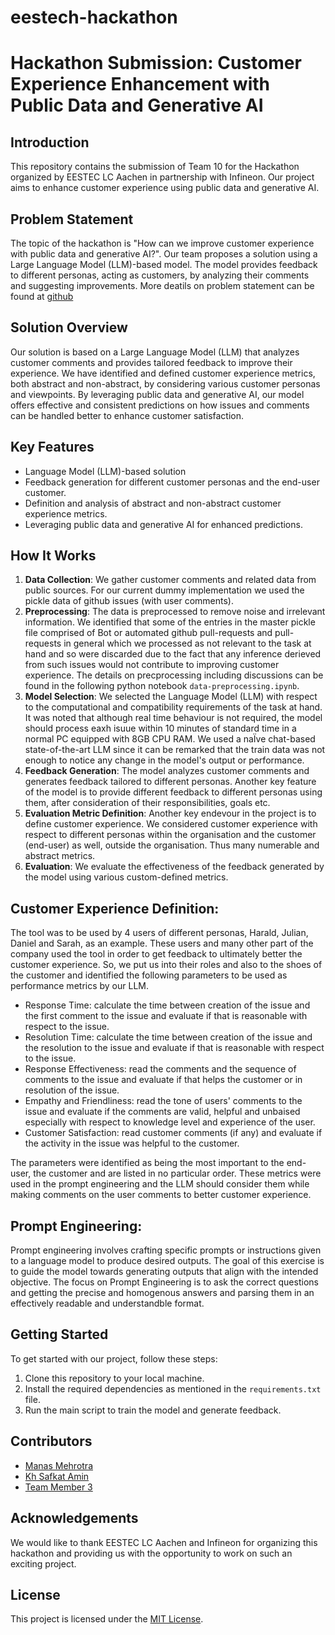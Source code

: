 # eestech-hackathon
# Hackathon Submission: Customer Experience Enhancement with Public Data and Generative AI

## Introduction
This repository contains the submission of Team 10 for the Hackathon organized by EESTEC LC Aachen in partnership with Infineon. Our project aims to enhance customer experience using public data and generative AI.

## Problem Statement
The topic of the hackathon is "How can we improve customer experience with public data and generative AI?". Our team proposes a solution using a Large Language Model (LLM)-based model. The model provides feedback to different personas, acting as customers, by analyzing their comments and suggesting improvements. More deatils on problem statement can be found at [github](https://github.com/Infineon/hackathon)

## Solution Overview
Our solution is based on a Large Language Model (LLM) that analyzes customer comments and provides tailored feedback to improve their experience. We have identified and defined customer experience metrics, both abstract and non-abstract, by considering various customer personas and viewpoints. By leveraging public data and generative AI, our model offers effective and consistent predictions on how issues and comments can be handled better to enhance customer satisfaction. 

## Key Features
- Language Model (LLM)-based solution
- Feedback generation for different customer personas and the end-user customer.
- Definition and analysis of abstract and non-abstract customer experience metrics.
- Leveraging public data and generative AI for enhanced predictions.

## How It Works
1. **Data Collection**: We gather customer comments and related data from public sources. For our current dummy implementation we used the pickle data of github issues (with user comments). 
2. **Preprocessing**: The data is preprocessed to remove noise and irrelevant information. We identified that some of the entries in the master pickle file comprised of Bot or automated github pull-requests and pull-requests in general which we processed as not relevant to the task at hand and so were discarded due to the fact that any inference derieved from such issues would not contribute to improving customer experience. The details on precprocessing including discussions can be found in the following python notebook `data-preprocessing.ipynb`.
3. **Model Selection**: We selected the Language Model (LLM) with respect to the computational and compatibility requirements of the task at hand. It was noted that although real time behaviour is not required, the model should process eaxh isuue within 10 minutes of standard time in a normal PC equipped with 8GB CPU RAM. We used a naÏve chat-based state-of-the-art LLM since it can be remarked that the train data was not enough to notice any change in the model's output or performance.  
4. **Feedback Generation**: The model analyzes customer comments and generates feedback tailored to different personas. Another key feature of the model is to provide different feedback to different personas using them, after consideration of their responsibilities, goals etc.
5. **Evaluation Metric Definition**: Another key endevour in the project is to define customer experience. We considered customer experience with respect to different personas within the organisation and the customer (end-user) as well, outside the organisation. Thus many numerable and abstract metrics.
6. **Evaluation**: We evaluate the effectiveness of the feedback generated by the model using various custom-defined metrics.

## Customer Experience Definition:
The tool was to be used by 4 users of different personas, Harald, Julian, Daniel and Sarah, as an example. These users and many other part of the company used the tool in order to get feedback to ultimately better the customer experience. So, we put us into their roles and also to the shoes of the customer and identified the following parameters to be used as performance metrics by our LLM.
- Response Time: calculate the time between creation of the issue and the first comment to the issue and evaluate if that is reasonable with respect to the issue.
- Resolution Time: calculate the time between creation of the issue and the resolution to the issue and evaluate if that is reasonable with respect to the issue.
- Response Effectiveness: read the comments and the sequence of comments to the issue and evaluate if that helps the customer or in resolution of the issue.
- Empathy and Friendliness: read the tone of users' comments to the issue and evaluate if the comments are valid, helpful and unbaised especially with respect to knowledge level and experience of the user.
- Customer Satisfaction: read customer comments (if any) and evaluate if the activity in the issue was helpful to the customer. 

The parameters were identified as being the most important to the end-user, the customer and are listed in no particular order. These metrics were used in the prompt engineering and the LLM should consider them while making comments on the user comments to better customer experience.

## Prompt Engineering: 
Prompt engineering involves crafting specific prompts or instructions given to a language model to produce desired outputs. The goal of this exercise is to guide the model towards generating outputs that align with the intended objective. The focus on Prompt Engineering is to ask the correct questions and getting the precise and homogenous answers and parsing them in an effectively readable and understandble format. 

## Getting Started
To get started with our project, follow these steps:
1. Clone this repository to your local machine.
2. Install the required dependencies as mentioned in the `requirements.txt` file.
3. Run the main script to train the model and generate feedback.

## Contributors
- [Manas Mehrotra](https://github.com/mechgguy)
- [Kh Safkat Amin](https://github.com/khsafkatamin)
- [Team Member 3](https://github.com/teammember3)

## Acknowledgements
We would like to thank EESTEC LC Aachen and Infineon for organizing this hackathon and providing us with the opportunity to work on such an exciting project.

## License
This project is licensed under the [MIT License](https://www.mit.edu/~amini/LICENSE.md).
